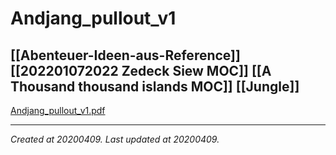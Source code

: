 # Andjang_pullout_v1
 [[Abenteuer-Ideen-aus-Reference]] [[202201072022 Zedeck Siew MOC]] [[A Thousand thousand islands MOC]] [[Jungle]] 
---



[Andjang\_pullout\_v1.pdf](./resources/202004091621.1_Andjang_pullout_v1.resources/Andjang_pullout_v1.pdf)

---

_Created at 20200409._
_Last updated at 20200409._



